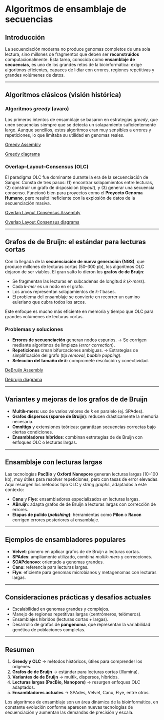 # Algoritmos de ensamblaje de secuencias

## Introducción
La secuenciación moderna no produce genomas completos de una sola lectura, sino millones de fragmentos que deben ser **reconstruidos** computacionalmente. Esta tarea, conocida como **ensamblaje de secuencias**, es uno de los grandes retos de la bioinformática: exige algoritmos eficientes, capaces de lidiar con errores, regiones repetitivas y grandes volúmenes de datos.

---

## Algoritmos clásicos (visión histórica)

### Algoritmos *greedy* (avaro)
Los primeros intentos de ensamblaje se basaron en estrategias *greedy*, que unen secuencias siempre que se detecta un solapamiento suficientemente largo. Aunque sencillos, estos algoritmos eran muy sensibles a errores y repeticiones, lo que limitaba su utilidad en genomas reales.

[Greedy Assembly](greedy_assembly.py)

[Greedy diagrama](greedy_walkthrough.md)


### Overlap–Layout–Consensus (OLC)
El paradigma OLC fue dominante durante la era de la secuenciación de Sanger. Consta de tres pasos: (1) encontrar solapamientos entre lecturas, (2) construir un grafo de disposición (*layout*), y (3) generar una secuencia consenso. Funcionó bien para proyectos como el **Proyecto Genoma Humano**, pero resultó ineficiente con la explosión de datos de la secuenciación masiva.

[Overlap Layout Consensus Assembly](olc_assembly.py)

[Overlap Layout Consensus diagrama](olc_walkthrough.md)

---

## Grafos de de Bruijn: el estándar para lecturas cortas

Con la llegada de la **secuenciación de nueva generación (NGS)**, que produce millones de lecturas cortas (50–300 pb), los algoritmos OLC dejaron de ser viables. El gran salto lo dieron los **grafos de de Bruijn**:

- Se fragmentan las lecturas en subcadenas de longitud *k* (*k-mers*).
- Cada *k-mer* es un nodo en el grafo.
- Los arcos representan solapamientos de *k-1* bases.
- El problema del ensamblaje se convierte en recorrer un camino euleriano que cubra todos los arcos.

Este enfoque es mucho más eficiente en memoria y tiempo que OLC para grandes volúmenes de lecturas cortas.

### Problemas y soluciones
- **Errores de secuenciación** generan nodos espurios. → Se corrigen mediante algoritmos de limpieza (*error correction*).
- **Repeticiones** crean bifurcaciones ambiguas. → Estrategias de simplificación del grafo (*tip removal*, *bubble popping*).
- **Selección del tamaño de *k***: compromete resolución y conectividad.

[DeBrujin Assembly](debruijn_assembly.py)

[Debrujin diagrama](debruijn_walkthrough.md)

---

## Variantes y mejoras de los grafos de de Bruijn

- **Multik-mers**: uso de varios valores de *k* en paralelo (ej. SPAdes).
- **Grafos dispersos (sparse de Bruijn)**: reducen drásticamente la memoria necesaria.
- **Omnitigs** y extensiones teóricas: garantizan secuencias correctas bajo ciertas condiciones.
- **Ensambladores híbridos**: combinan estrategias de de Bruijn con enfoques OLC o lecturas largas.

---

## Ensamblaje con lecturas largas

Las tecnologías **PacBio** y **Oxford Nanopore** generan lecturas largas (10–100 kb), muy útiles para resolver repeticiones, pero con tasas de error elevadas. Aquí resurgen los métodos tipo OLC y *string graphs*, adaptados a este contexto:

- **Canu** y **Flye**: ensambladores especializados en lecturas largas.
- **ABruijn**: adapta grafos de de Bruijn a lecturas largas con corrección de errores.
- **Etapas de pulido (*polishing*)**: herramientas como **Pilon** o **Racon** corrigen errores posteriores al ensamblaje.

---

## Ejemplos de ensambladores populares
- **Velvet**: pionero en aplicar grafos de de Bruijn a lecturas cortas.
- **SPAdes**: ampliamente utilizado, combina *multik-mers* y correcciones.
- **SOAPdenovo**: orientado a genomas grandes.
- **Canu**: referencia para lecturas largas.
- **Flye**: eficiente para genomas microbianos y metagenomas con lecturas largas.

---

## Consideraciones prácticas y desafíos actuales
- Escalabilidad en genomas grandes y complejos.
- Manejo de regiones repetitivas largas (centrómeros, telómeros).
- Ensamblajes híbridos (lecturas cortas + largas).
- Desarrollo de grafos de **pangenoma**, que representan la variabilidad genética de poblaciones completas.

---

## Resumen
1. **Greedy y OLC** → métodos históricos, útiles para comprender los orígenes.
2. **Grafos de de Bruijn** → estándar para lecturas cortas (Illumina).
3. **Variantes de de Bruijn** → multik, dispersos, híbridos.
4. **Lecturas largas (PacBio, Nanopore)** → resurgen enfoques OLC adaptados.
5. **Ensambladores actuales** → SPAdes, Velvet, Canu, Flye, entre otros.

Los algoritmos de ensamblaje son un área dinámica de la bioinformática, en constante evolución conforme aparecen nuevas tecnologías de secuenciación y aumentan las demandas de precisión y escala.
